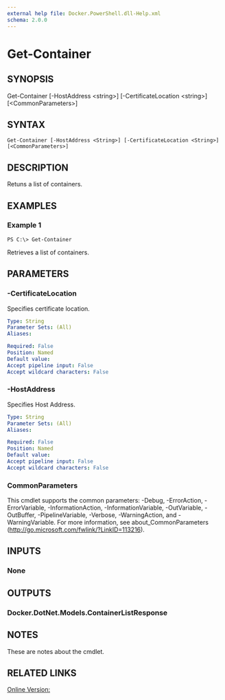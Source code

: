 ```yaml
---
external help file: Docker.PowerShell.dll-Help.xml
schema: 2.0.0
---
```


# Get-Container
## SYNOPSIS
Get-Container \[-HostAddress \<string\>\] \[-CertificateLocation \<string\>\] \[\<CommonParameters\>\]
## SYNTAX

```
Get-Container [-HostAddress <String>] [-CertificateLocation <String>] [<CommonParameters>]
```

## DESCRIPTION
Retuns a list of containers.
## EXAMPLES

### Example 1
```
PS C:\> Get-Container
```

Retrieves a list of containers. 
## PARAMETERS

### -CertificateLocation
Specifies certificate location.





```yaml
Type: String
Parameter Sets: (All)
Aliases: 

Required: False
Position: Named
Default value: 
Accept pipeline input: False
Accept wildcard characters: False
```

### -HostAddress
Specifies Host Address.





```yaml
Type: String
Parameter Sets: (All)
Aliases: 

Required: False
Position: Named
Default value: 
Accept pipeline input: False
Accept wildcard characters: False
```

### CommonParameters
This cmdlet supports the common parameters: -Debug, -ErrorAction, -ErrorVariable, -InformationAction, -InformationVariable, -OutVariable, -OutBuffer, -PipelineVariable, -Verbose, -WarningAction, and -WarningVariable. For more information, see about_CommonParameters (http://go.microsoft.com/fwlink/?LinkID=113216).
## INPUTS

### None

## OUTPUTS

### Docker.DotNet.Models.ContainerListResponse

## NOTES
These are notes about the cmdlet. 

## RELATED LINKS

[Online Version:](https://github.com/aoatkinson/Docker-PowerShell/blob/master/src/Docker.PowerShell/Docker.PowerShell.dll-help.xml)







